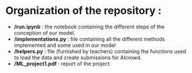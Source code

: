 Organization of the repository :
===
- **/run.ipynb** : the notebook containing the different steps of the conception of our model.
- **/implementations.py** : file containing all the different methods implemented and some used in our model
- **/helpers.py** : file (furnished by teachers) containing the functions used to load the data and create submissions for AIcrowd. 
- **/ML_project1.pdf** : report of the project
